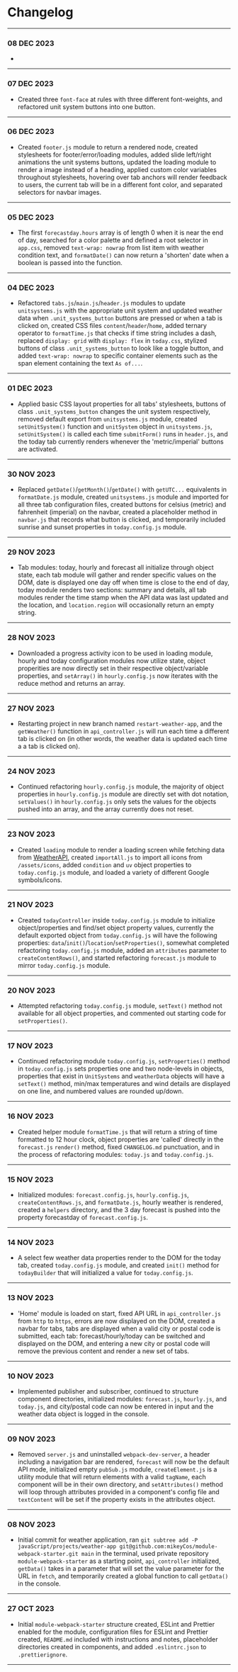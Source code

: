 # Changelog
---
### 08 DEC 2023
- 
---
### 07 DEC 2023
- Created three `font-face` at rules with three different font-weights, and refactored unit system buttons into one button.  
---
### 06 DEC 2023
- Created `footer.js` module to return a rendered node, created stylesheets for footer/error/loading modules, added slide left/right animations the unit systems buttons, updated the loading module to render a image instead of a heading, applied custom color variables throughout stylesheets, hovering over tab anchors will render feedback to users, the current tab will be in a different font color, and separated selectors for navbar images.  
---
### 05 DEC 2023
- The first `forecastday.hours` array is of length 0 when it is near the end of day, searched for a color palette and defined a root selector in `app.css`, removed `text-wrap: nowrap` from list item with weather condition text, and `formatDate()` can now return a 'shorten' date when a boolean is passed into the function.  
---
### 04 DEC 2023
- Refactored `tabs.js`/`main.js`/`header.js` modules to update `unitsystems.js` with the appropriate unit system and updated weather data when `.unit_systems_button` buttons are pressed or when a tab is clicked on, created CSS files `content`/`header`/`home`, added ternary operator to `formatTime.js` that checks if time string includes a dash, replaced `display: grid` with `display: flex` in `today.css`, stylized buttons of class `.unit_systems_button` to look like a toggle button, and added `text-wrap: nowrap` to specific container elements such as the span element containing the text `As of...`.  
---
### 01 DEC 2023
- Applied basic CSS layout properties for all tabs' stylesheets, buttons of class `.unit_systems_button` changes the unit system respectively, removed default export from `unitsystems.js` module, created `setUnitSystem()` function and `unitSystem` object in `unitsystems.js`, `setUnitSystem()` is called each time `submitForm()` runs in `header.js`, and the today tab currently renders whenever the 'metric/imperial' buttons are activated.  
---
### 30 NOV 2023
- Replaced `getDate()`/`getMonth()`/`getDate()` with `getUTC...` equivalents in `formatDate.js` module, created `unitsystems.js` module and imported for all three tab configuration files, created buttons for celsius (metric) and fahrenheit (imperial) on the navbar, created a placeholder method in `navbar.js` that records what button is clicked, and temporarily included sunrise and sunset properties in `today.config.js` module.  
---
### 29 NOV 2023
- Tab modules: today, hourly and forecast all initialize through object state, each tab module will gather and render specific values on the DOM, date is displayed one day off when time is close to the end of day, today module renders two sections: summary and details, all tab modules render the time stamp when the API data was last updated and the location, and `location.region` will occasionally return an empty string.  
---
### 28 NOV 2023
- Downloaded a progress activity icon to be used in loading module, hourly and today configuration modules now utilize state, object properities are now directly set in their respective object/variable properties, and `setArray()` in `hourly.config.js` now iterates with the reduce method and returns an array.  
---
### 27 NOV 2023
- Restarting project in new branch named `restart-weather-app`, and the `getWeather()` function in `api_controller.js` will run each time a different tab is clicked on (in other words, the weather data is updated each time a a tab is clicked on). 
---
### 24 NOV 2023
- Continued refactoring `hourly.config.js` module, the majority of object properties in `hourly.config.js` module are directly set with dot notation, `setValues()` in `hourly.config.js` only sets the values for the objects pushed into an array, and the array currently does not reset.  
---
### 23 NOV 2023
- Created `loading` module to render a loading screen while fetching data from [WeatherAPI](https://https://www.weatherapi.com/docs/), created `importAll.js` to import all icons from `/assets/icons`, added `condition` and `uv` object properties to `today.config.js` module, and loaded a variety of different Google symbols/icons.  
---
### 21 NOV 2023
- Created `todayController` inside `today.config.js` module to initialize object/properties and find/set object property values, currently the default exported object from `today.config.js` will have the following properties: `data`/`init()`/`location`/`setProperties()`, somewhat completed refactoring `today.config.js` module, added an `attributes` parameter to `createContentRows()`, and started refactoring `forecast.js` module to mirror `today.config.js` module.  
---
### 20 NOV 2023
- Attempted refactoring `today.config.js` module, `setText()` method not available for all object properties, and commented out starting code for `setProperties()`.  
---
### 17 NOV 2023
- Continued refactoring module `today.config.js`, `setProperties()` method in `today.config.js` sets properties one and two node-levels in objects, properties that exist in `UnitSystems` and `weatherData` objects will have a `setText()` method, min/max temperatures and wind details are displayed on one line, and numbered values are rounded up/down.  
---
### 16 NOV 2023
- Created helper module `formatTime.js` that will return a string of time formatted to 12 hour clock, object properties are 'called' directly in the `forecast.js` `render()` method, fixed `CHANGELOG.md` punctuation, and in the process of refactoring modules: `today.js` and `today.config.js`.  
---
### 15 NOV 2023
- Initialized modules: `forecast.config.js`, `hourly.config.js`, `createContentRows.js`, and `formatDate.js`, hourly weather is rendered, created a `helpers` directory, and the 3 day forecast is pushed into the property forecastday of `forecast.config.js`.  
---
### 14 NOV 2023
- A select few weather data properties render to the DOM for the today tab, created `today.config.js` module, and created `init()` method for `todayBuilder` that will initialized a value for `today.config.js`.  
---
### 13 NOV 2023
- 'Home' module is loaded on start, fixed API URL in `api_controller.js` from `http` to `https`, errors are now displayed on the DOM, created a navbar for tabs, tabs are displayed when a valid city or postal code is submitted, each tab: forecast/hourly/today can be switched and displayed on the DOM, and entering a new city or postal code will remove the previous content and render a new set of tabs.  
---
### 10 NOV 2023
- Implemented publisher and subscriber, continued to structure component directories, initialized modules: `forecast.js`, `hourly.js`, and `today.js`, and city/postal code can now be entered in input and the weather data object is logged in the console.  
---
### 09 NOV 2023
- Removed `server.js` and uninstalled `webpack-dev-server`, a header including a navigation bar are rendered, `forecast` will now be the default API mode, initialized empty `pubSub.js` module, `createElement.js` is a utility module that will return elements with a valid `tagName`, each component will be in their own directory, and `setAttributes()` method will loop through attributes provided in a component's config file and `textContent` will be set if the property exists in the attributes object.  
---
### 08 NOV 2023
- Initial commit for weather application, ran `git subtree add -P javaScript/projects/weather-app git@github.com:mikeyCos/module-webpack-starter.git main` in the terminal, used private repository `module-webpack-starter` as a starting point, `api_controller` initialized, `getData()` takes in a parameter that will set the value parameter for the URL in `fetch`, and temporarily created a global function to call `getData()` in the console.  
---
### 27 OCT 2023
- Initial `module-webpack-starter` structure created, ESLint and Prettier enabled for the module, configuration files for ESLint and Prettier created, `README.md` included with instructions and notes, placeholder directories created in components, and added `.eslintrc.json` to `.prettierignore`.  
---